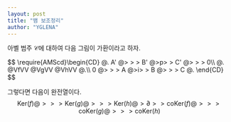 ```yaml
---
layout: post
title: "뱀 보조정리"
author: "YGLENA"
---
```

아벨 범주 $\mathcal{C}$에 대하여 다음 그림이 가환이라고 하자.

<div class="commdiag">
$$
\require{AMScd}\begin{CD}
  @.  A'  @> > >  B'  @>p> > C' @> > > 0\\
@.      @VfVV       @VgVV      @VhVV       @.\\
0 @> > >  A   @>i> >  B   @> > > C  @. 
\end{CD}
$$
</div>

그렇다면 다음이 완전열이다.
$$
\textrm{Ker}(f) @> > > \textrm{Ker}(g) @> > > \textrm{Ker}(h) @>\partial> > \textrm{coKer}(f) @> > > \textrm{coKer}(g) @> > > \textrm{coKer}(h)
$$
